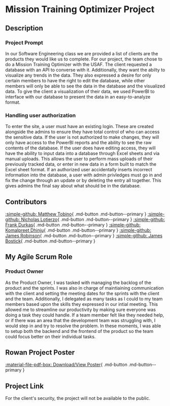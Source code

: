 # Mission Training Optimizer Project

## Description
### Project Prompt
In our Software Engineering class we are provided a list of clients are the products they would like us to complete. For our project, the team chose to do a Mission Training Optimizer with the USAF. The client requested a database with an API to converse with it. Additionally, they want the abilty to visualize any trends in the data. They also expressed a desire for only certain members to have the right to edit the database, while other members will only be able to see the data in the database and the visualized data. To give the client a visualization of their data, we used PowerBI to interface with our database to present the data in an easy-to-analyze format. 
### Handling user authorization
To enter the site, a user must have an existing login. These are created alongside the admins to ensure they have total control of who can access the sensitive data. If the user is not authorized to make changes, they will only have access to the PowerBI reports and the ability to see the raw contents of the database. If the user does have editing access, they will have the ability to input data into a database through Excel sheets and via manual uploads. This allows the user to perform mass uploads of their previously tracked data, or enter in new data in a form built to match the Excel sheet format. If an authorized user accidentally inserts incorrect information into the database, a user with admin privledges must go in and fix the change through an update or by deleting the entry all together. This gives admins the final say about what should be in the database. 
## Contributors
[:simple-github: Matthew Tobino](https://github.com/mtobino){ .md-button .md-button--primary }
[:simple-github: Nicholas Lotierzo](https://github.com/lotier95){ .md-button .md-button--primary }
[:simple-github: Frank Durkas](https://github.com/FrankD12){ .md-button .md-button--primary }
[:simple-github: Komalpreet Dhinju](https://github.com/kdhinju29){ .md-button .md-button--primary }
[:simple-github: James Robinson](https://github.com/jrobinson57){ .md-button .md-button--primary }
[:simple-github: James Bostick](#){ .md-button .md-button--primary }

## My Agile Scrum Role
### Product Owner
As the Product Owner, I was tasked with managing the backlog of the product and the sprints. I was also in charge of maintiaining communication with the client and setting the meeting dates for the sprints with the client and the team. Additionally, I delegated as many tasks as I could to my team members based upon the skills they expressed in our intial meeting. This allowed me to streamline our productivity by making sure everyone was doing a task they could handle. If a team member felt like they needed help, or if there was an area that the development team was struggling with, I would step in and try to resolve the problem. In these moments, I was able to setup both the backend and the frontend of the product so the team could focus better on their individual tasks.
## Rowan Project Poster
[:material-file-pdf-box: Download/View Poster](../../pdfs/Software_Engineering_Poster.pdf){ .md-button .md-button--primary }
## Project Link
For the client's security, the project will not be available to the public.
